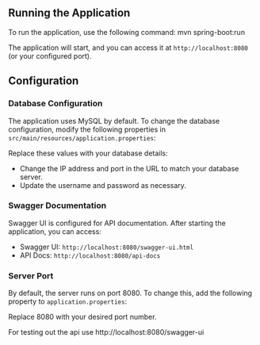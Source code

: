 ## Running the Application

To run the application, use the following command:
mvn spring-boot:run

The application will start, and you can access it at `http://localhost:8080` (or your configured port).

## Configuration

### Database Configuration

The application uses MySQL by default. To change the database configuration, modify the following properties in `src/main/resources/application.properties`:

Replace these values with your database details:
- Change the IP address and port in the URL to match your database server.
- Update the username and password as necessary.

### Swagger Documentation

Swagger UI is configured for API documentation. After starting the application, you can access:

- Swagger UI: `http://localhost:8080/swagger-ui.html`
- API Docs: `http://localhost:8080/api-docs`

### Server Port

By default, the server runs on port 8080. To change this, add the following property to `application.properties`:

Replace 8080 with your desired port number.

For testing out the api use http://localhost:8080/swagger-ui